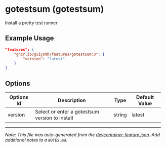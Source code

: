 
# gotestsum (gotestsum)

Install a pretty test runner

## Example Usage

```json
"features": {
    "ghcr.io/guiyomh/features/gotestsum:0": {
        "version": "latest"
    }
}
```

## Options

| Options Id | Description | Type | Default Value |
|-----|-----|-----|-----|
| version | Select or enter a gotestsum version to install | string | latest |



---

_Note: This file was auto-generated from the [devcontainer-feature.json](https://github.com/guiyomh/features/blob/main/src/gotestsum/devcontainer-feature.json).  Add additional notes to a `NOTES.md`._
